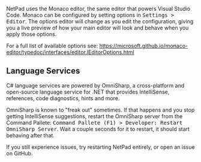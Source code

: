 NetPad uses the Monaco editor, the same editor that powers Visual Studio Code. Monaco can be configured by setting options in <kbd><kbd>Settings</kbd> > <kbd>Editor</kbd></kbd>. The options editor will change as you edit the configuration, giving you a live preview of how your main editor will look and behave when you apply those options.

For a full list of available options see: https://microsoft.github.io/monaco-editor/typedoc/interfaces/editor.IEditorOptions.html

## Language Services

C# language services are powered by OmniSharp, a cross-platform and open-source language service for .NET that provides IntelliSense, references, code diagnostics, hints and more.

OmniSharp is known to "freak out" sometimes. If that happens and you stop getting IntelliSense suggestions, restart the OmniSharp server from the Command Pallete: <kbd><kbd>Command Pallete (F1)</kbd> > <kbd>Developer: Restart OmniSharp Server</kbd></kbd>. Wait a couple seconds for it to restart, it should start behaving after that.

If you still experience issues, try restarting NetPad entirely, or open an issue on GitHub.